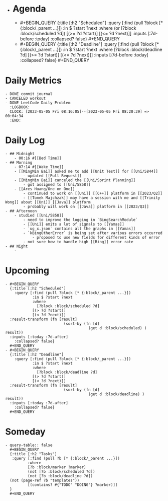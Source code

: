 - # Agenda
	- #+BEGIN_QUERY
	  {:title [:h2 "Scheduled"]
	    :query [:find (pull ?block [* {:block/_parent ...}])
	            :in $ ?start ?next
	            :where
	            (or
	              [?block :block/scheduled ?d])
	            [(>= ?d ?start)]
	            [(<= ?d ?next)]]
	  :inputs [:7d-before :today]
	    :collapsed? false}
	  #+END_QUERY
	- #+BEGIN_QUERY
	  {:title [:h2 "Deadline"]
	    :query [:find (pull ?block [* {:block/_parent ...}])
	            :in $ ?start ?next
	            :where
	              [?block :block/deadline ?d]
	            [(>= ?d ?start)]
	            [(<= ?d ?next)]]
	    :inputs [:7d-before :today]
	    :collapsed? false}
	  #+END_QUERY
# Daily Metrics
	- DONE commit journal
	- CANCELED workout
	- DONE LeetCode Daily Problem
	  :LOGBOOK:
	  CLOCK: [2023-05-05 Fri 08:16:05]--[2023-05-05 Fri 08:20:39] =>  00:04:34
	  :END:
# Daily Log
	- ## Midnight
		- 00:16 #[[Bed Time]]
	- ## Morning
		- 07:14 #[[Wake Time]]
		- [[MingMin Bai]] asked me to add [[Unit Test]] for [[Uni/5844]]
			- updated [[Pull Request]]
		- [[MingMin Bai]] canceled the [[Uni/Sprint Planning]]
			- got assigned to [[Uni/5858]]
		- [[Ares Huang/One on One]]
			- continued to work on [[Uni]] [[C++]] platform in [[2023/Q2]]
			- [[Tomek Majchzak]] may have a session with me and [[Trinity Wong]] about [[Uni]] [[Java]] platform
			- probably will work on [[Java]] platform in [[2023/Q3]]
	- ## Afternoon
		- studied [[Uni/5858]]
			- need to improve the logging in `BingSearchModule`
			- [[Uni]] emits a lot of signals to [[Yamas]]
			- `ug_x.json` contains all the graphs in [[Yamas]]
			- `kBingOtherError` is being set after various errors occurred
				- proposed to use new fields for different kinds of error
			- not sure how to handle high [[Bing]] error rate
	- ## Night
		-
# Upcoming
	- #+BEGIN_QUERY
	  {:title [:h2 "Scheduled"]
	    :query [:find (pull ?block [* {:block/_parent ...}])
	            :in $ ?start ?next
	            :where
	              [?block :block/scheduled ?d]
	            [(> ?d ?start)]
	            [(< ?d ?next)]]
	  :result-transform (fn [result]
	                          (sort-by (fn [d]
	                                     (get d :block/scheduled) ) result))    
	  :inputs [:today :7d-after]
	    :collapsed? false}
	  #+END_QUERY
	- #+BEGIN_QUERY
	  {:title [:h2 "Deadline"]
	    :query [:find (pull ?block [* {:block/_parent ...}])
	            :in $ ?start ?next
	            :where
	              [?block :block/deadline ?d]
	            [(> ?d ?start)]
	            [(< ?d ?next)]]
	  :result-transform (fn [result]
	                          (sort-by (fn [d]
	                                     (get d :block/deadline) ) result))    
	  :inputs [:today :7d-after]
	    :collapsed? false}
	  #+END_QUERY
# Someday
	- query-table:: false
	  #+BEGIN_QUERY
	  {:title [:h2 "Tasks"]
	   :query [:find (pull ?b [* {:block/_parent ...}])
	          :where
	          [?b :block/marker ?marker]
	          (not [?b :block/scheduled ?d])
	          (not [?b :block/deadline ?d])
	  (not (page-ref ?b "templates"))
	          [(contains? #{"TODO" "DOING"} ?marker)]]
	  }
	  #+END_QUERY